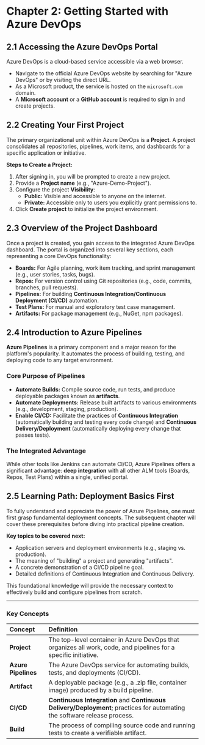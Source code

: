 # **Chapter 2: Getting Started with Azure DevOps**

## **2.1 Accessing the Azure DevOps Portal**

Azure DevOps is a cloud-based service accessible via a web browser.
*   Navigate to the official Azure DevOps website by searching for "Azure DevOps" or by visiting the direct URL.
*   As a Microsoft product, the service is hosted on the `microsoft.com` domain.
*   A **Microsoft account** or a **GitHub account** is required to sign in and create projects.

## **2.2 Creating Your First Project**

The primary organizational unit within Azure DevOps is a **Project**. A project consolidates all repositories, pipelines, work items, and dashboards for a specific application or initiative.

**Steps to Create a Project:**
1.  After signing in, you will be prompted to create a new project.
2.  Provide a **Project name** (e.g., "Azure-Demo-Project").
3.  Configure the project **Visibility**:
    *   **Public:** Visible and accessible to anyone on the internet.
    *   **Private:** Accessible only to users you explicitly grant permissions to.
4.  Click **Create project** to initialize the project environment.

## **2.3 Overview of the Project Dashboard**

Once a project is created, you gain access to the integrated Azure DevOps dashboard. The portal is organized into several key sections, each representing a core DevOps functionality:

*   **Boards:** For Agile planning, work item tracking, and sprint management (e.g., user stories, tasks, bugs).
*   **Repos:** For version control using Git repositories (e.g., code, commits, branches, pull requests).
*   **Pipelines:** For building **Continuous Integration/Continuous Deployment (CI/CD)** automation.
*   **Test Plans:** For manual and exploratory test case management.
*   **Artifacts:** For package management (e.g., NuGet, npm packages).

## **2.4 Introduction to Azure Pipelines**

**Azure Pipelines** is a primary component and a major reason for the platform's popularity. It automates the process of building, testing, and deploying code to any target environment.

### **Core Purpose of Pipelines**
*   **Automate Builds:** Compile source code, run tests, and produce deployable packages known as **artifacts**.
*   **Automate Deployments:** Release built artifacts to various environments (e.g., development, staging, production).
*   **Enable CI/CD:** Facilitate the practices of **Continuous Integration** (automatically building and testing every code change) and **Continuous Delivery/Deployment** (automatically deploying every change that passes tests).

### **The Integrated Advantage**
While other tools like Jenkins can automate CI/CD, Azure Pipelines offers a significant advantage: **deep integration** with all other ALM tools (Boards, Repos, Test Plans) within a single, unified portal.

## **2.5 Learning Path: Deployment Basics First**

To fully understand and appreciate the power of Azure Pipelines, one must first grasp fundamental deployment concepts. The subsequent chapter will cover these prerequisites before diving into practical pipeline creation.

**Key topics to be covered next:**
*   Application servers and deployment environments (e.g., staging vs. production).
*   The meaning of "building" a project and generating "artifacts".
*   A concrete demonstration of a CI/CD pipeline goal.
*   Detailed definitions of Continuous Integration and Continuous Delivery.

This foundational knowledge will provide the necessary context to effectively build and configure pipelines from scratch.

---

### **Key Concepts**

| Concept | Definition |
| :--- | :--- |
| **Project** | The top-level container in Azure DevOps that organizes all work, code, and pipelines for a specific initiative. |
| **Azure Pipelines** | The Azure DevOps service for automating builds, tests, and deployments (CI/CD). |
| **Artifact** | A deployable package (e.g., a .zip file, container image) produced by a build pipeline. |
| **CI/CD** | **Continuous Integration** and **Continuous Delivery/Deployment**; practices for automating the software release process. |
| **Build** | The process of compiling source code and running tests to create a verifiable artifact. |
